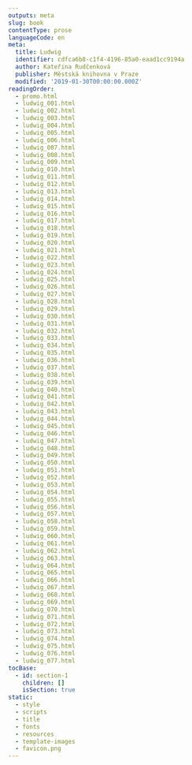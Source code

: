 ```yaml
---
outputs: meta
slug: book
contentType: prose
languageCode: en
meta:
  title: Ludwig
  identifier: cdfca6b8-c1f4-4196-85a0-eaad1cc9194a
  author: Kateřina Rudčenková
  publisher: Městská knihovna v Praze
  modified: '2019-01-30T00:00:00.000Z'
readingOrder:
  - promo.html
  - ludwig_001.html
  - ludwig_002.html
  - ludwig_003.html
  - ludwig_004.html
  - ludwig_005.html
  - ludwig_006.html
  - ludwig_007.html
  - ludwig_008.html
  - ludwig_009.html
  - ludwig_010.html
  - ludwig_011.html
  - ludwig_012.html
  - ludwig_013.html
  - ludwig_014.html
  - ludwig_015.html
  - ludwig_016.html
  - ludwig_017.html
  - ludwig_018.html
  - ludwig_019.html
  - ludwig_020.html
  - ludwig_021.html
  - ludwig_022.html
  - ludwig_023.html
  - ludwig_024.html
  - ludwig_025.html
  - ludwig_026.html
  - ludwig_027.html
  - ludwig_028.html
  - ludwig_029.html
  - ludwig_030.html
  - ludwig_031.html
  - ludwig_032.html
  - ludwig_033.html
  - ludwig_034.html
  - ludwig_035.html
  - ludwig_036.html
  - ludwig_037.html
  - ludwig_038.html
  - ludwig_039.html
  - ludwig_040.html
  - ludwig_041.html
  - ludwig_042.html
  - ludwig_043.html
  - ludwig_044.html
  - ludwig_045.html
  - ludwig_046.html
  - ludwig_047.html
  - ludwig_048.html
  - ludwig_049.html
  - ludwig_050.html
  - ludwig_051.html
  - ludwig_052.html
  - ludwig_053.html
  - ludwig_054.html
  - ludwig_055.html
  - ludwig_056.html
  - ludwig_057.html
  - ludwig_058.html
  - ludwig_059.html
  - ludwig_060.html
  - ludwig_061.html
  - ludwig_062.html
  - ludwig_063.html
  - ludwig_064.html
  - ludwig_065.html
  - ludwig_066.html
  - ludwig_067.html
  - ludwig_068.html
  - ludwig_069.html
  - ludwig_070.html
  - ludwig_071.html
  - ludwig_072.html
  - ludwig_073.html
  - ludwig_074.html
  - ludwig_075.html
  - ludwig_076.html
  - ludwig_077.html
tocBase:
  - id: section-1
    children: []
    isSection: true
static:
  - style
  - scripts
  - title
  - fonts
  - resources
  - template-images
  - favicon.png
---
```


